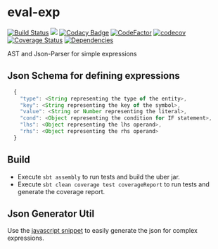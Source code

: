 # eval-exp 
[![Build Status](https://travis-ci.org/saswata-dutta/eval-exp.svg?branch=master)](https://travis-ci.org/saswata-dutta/eval-exp)
[![](https://jitpack.io/v/saswata-dutta/eval-exp.svg)](https://jitpack.io/#saswata-dutta/eval-exp)
[![Codacy Badge](https://api.codacy.com/project/badge/Grade/de5c9be4524641488e45da1a74b3d09a)](https://app.codacy.com/app/sasdutta/eval-exp?utm_source=github.com&utm_medium=referral&utm_content=saswata-dutta/eval-exp&utm_campaign=Badge_Grade_Dashboard)
[![CodeFactor](https://www.codefactor.io/repository/github/saswata-dutta/eval-exp/badge)](https://www.codefactor.io/repository/github/saswata-dutta/eval-exp)
[![codecov](https://codecov.io/gh/saswata-dutta/eval-exp/branch/master/graph/badge.svg)](https://codecov.io/gh/saswata-dutta/eval-exp)
[![Coverage Status](https://coveralls.io/repos/github/saswata-dutta/eval-exp/badge.svg?branch=develop)](https://coveralls.io/github/saswata-dutta/eval-exp?branch=develop)
[![Dependencies](https://app.updateimpact.com/badge/1111677947179307008/eval-exp.svg?config=compile)](https://app.updateimpact.com/latest/1111677947179307008/eval-exp)

AST and Json-Parser for simple expressions

## Json Schema for defining expressions

```javascript
  {
    "type": <String representing the type of the entity>,
    "key": <String representing the key of the symbol>,
    "value": <String or Number representing the literal>,
    "cond": <Object representing the condition for IF statement>,
    "lhs": <Object representing the lhs operand>,
    "rhs": <Object representing the rhs operand>
  }
```
  
## Build

- Execute `sbt assembly` to run tests and build the uber jar.
- Execute `sbt clean coverage test coverageReport` to run tests and generate the coverage report.

## Json Generator Util

Use the [javascript snippet](https://gist.github.com/saswata-dutta/aeaf105908d83eea185f312c5c2cb711) to easily generate the json for complex expressions.
